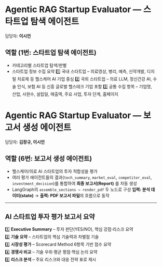 # Agentic RAG Startup Evaluator — 스타트업 탐색 에이전트
담당자: **이시언**

## 역할 (1번: 스타트업 탐색 에이전트)
- 카테고리별 스타트업 탐색/판별
- 스타트업 정보 수집 요약
1️⃣ 국내 스타트업 – 의료영상, 병리, 예측, 신약개발, 디지털 치료제 등 헬스케어 AI 기업 중심
2️⃣ 국외 스타트업 – 의료 LLM, 정신건강 AI, 수술 인식, 보험 AI 등 신흥 글로벌 헬스테크 기업 포함
3️⃣ 공통 수집 항목 – 기업명, 산업, 사원수, 설립일, 매출액, 주요 사업, 투자 단계, 홈페이지

  
# Agentic RAG Startup Evaluator — 보고서 생성 에이전트  
담당자: **김창규, 이시언**

## 역할 (6번: 보고서 생성 에이전트)
- 헬스케어/의료 AI 스타트업의 투자 적합성을 평가
- 여러 평가 에이전트들의 결과(`tech_summary`, `market_eval`, `competitor_eval`, `investment_decision`)를 통합하여 **최종 보고서(Report)** 를 자동 생성
- LangGraph의 `assemble_sections → render_pdf` 두 노드로 구성
**입력: 분석 데이터(state)** → **출력: PDF 보고서 파일**의 흐름으로 동작
---
##  AI 스타트업 투자 평가 보고서 요약
1️⃣ **Executive Summary** – 투자 판단(YES/NO), 핵심 강점·리스크 요약  
2️⃣ **기술 요약** – 스타트업의 핵심 기술력과 차별점 기술  
3️⃣ **시장성 평가** – Scorecard Method 6항목 기반 점수 요약  
4️⃣ **경쟁사 비교** – 기술 우위·평균 평점·핵심 논리 요약  
5️⃣ **리스크 분석** – 주요 리스크와 대응 전략 표로 제시


